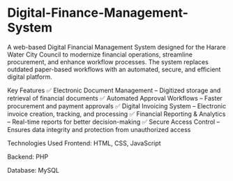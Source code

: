 # Digital-Finance-Management-System
A web-based Digital Financial Management System designed for the Harare Water City Council to modernize financial operations, streamline procurement, and enhance workflow processes. The system replaces outdated paper-based workflows with an automated, secure, and efficient digital platform.

Key Features
✅ Electronic Document Management – Digitized storage and retrieval of financial documents
✅ Automated Approval Workflows – Faster procurement and payment approvals
✅ Digital Invoicing System – Electronic invoice creation, tracking, and processing
✅ Financial Reporting & Analytics – Real-time reports for better decision-making
✅ Secure Access Control – Ensures data integrity and protection from unauthorized access

Technologies Used
Frontend: HTML, CSS, JavaScript

Backend: PHP

Database: MySQL

